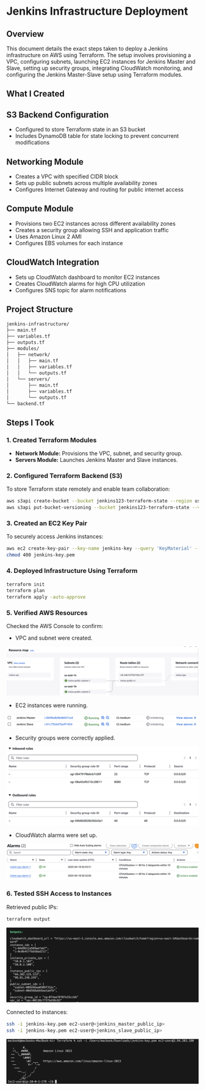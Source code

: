 # Jenkins Infrastructure Deployment

## Overview
This document details the exact steps taken to deploy a Jenkins infrastructure on AWS using Terraform. The setup involves provisioning a VPC, configuring subnets, launching EC2 instances for Jenkins Master and Slave, setting up security groups, integrating CloudWatch monitoring, and configuring the Jenkins Master-Slave setup using Terraform modules.

## What I Created
## S3 Backend Configuration
- Configured to store Terraform state in an S3 bucket
- Includes DynamoDB table for state locking to prevent concurrent modifications

## Networking Module
- Creates a VPC with specified CIDR block
- Sets up public subnets across multiple availability zones
- Configures Internet Gateway and routing for public internet access

## Compute Module
- Provisions two EC2 instances across different availability zones
- Creates a security group allowing SSH and application traffic
- Uses Amazon Linux 2 AMI
- Configures EBS volumes for each instance

## CloudWatch Integration
- Sets up CloudWatch dashboard to monitor EC2 instances
- Creates CloudWatch alarms for high CPU utilization
- Configures SNS topic for alarm notifications


## Project Structure
```
jenkins-infrastructure/
├── main.tf
├── variables.tf
├── outputs.tf
├── modules/
│   ├── network/
│   │   ├── main.tf
│   │   ├── variables.tf
│   │   └── outputs.tf
│   └── servers/
│       ├── main.tf
│       ├── variables.tf
│       └── outputs.tf
└── backend.tf
```

## Steps I Took

### 1. Created Terraform Modules
- **Network Module:** Provisions the VPC, subnet, and security group.
- **Servers Module:** Launches Jenkins Master and Slave instances.

### 2. Configured Terraform Backend (S3)
To store Terraform state remotely and enable team collaboration:
```bash
aws s3api create-bucket --bucket jenkins123-terraform-state --region us-east-1
aws s3api put-bucket-versioning --bucket jenkins123-terraform-state --versioning-configuration Status=Enabled
```

### 3. Created an EC2 Key Pair
To securely access Jenkins instances:
```bash
aws ec2 create-key-pair --key-name jenkins-key --query 'KeyMaterial' --output text > jenkins-key.pem
chmod 400 jenkins-key.pem
```

### 4. Deployed Infrastructure Using Terraform
```bash
terraform init
terraform plan
terraform apply -auto-approve
```

### 5. Verified AWS Resources
Checked the AWS Console to confirm:
- VPC and subnet were created.

![Alt text](assets/pic1.png)

- EC2 instances were running.

![Alt text](assets/pic2.png)

- Security groups were correctly applied.

![Alt text](assets/pic3.png)

- CloudWatch alarms were set up.

![Alt text](assets/pic4.png)

### 6. Tested SSH Access to Instances
Retrieved public IPs:
```bash
terraform output
```
![Alt text](assets/pic6.png)

Connected to instances:
```bash
ssh -i jenkins-key.pem ec2-user@<jenkins_master_public_ip>
ssh -i jenkins-key.pem ec2-user@<jenkins_slave_public_ip>
```
![Alt text](assets/pic5.png)


